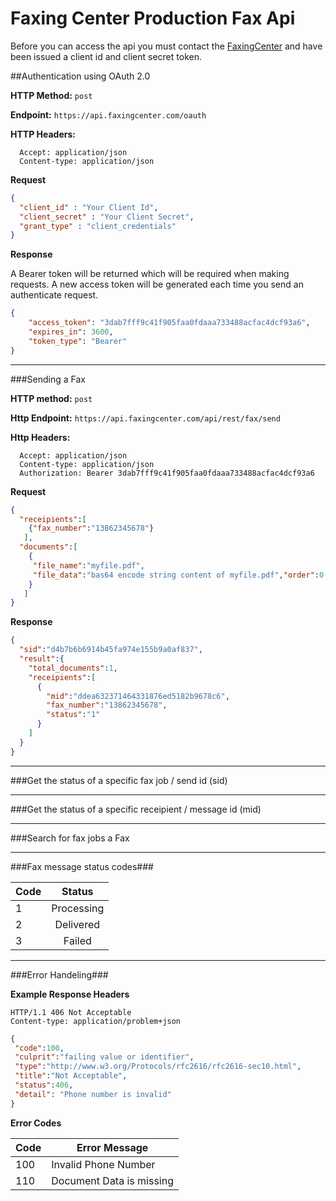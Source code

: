 Faxing Center Production Fax Api
========

Before you can access the api you must contact the [FaxingCenter](https://www.faxingcenter.com/production_fax) and have been issued a client id and client secret token. 


##Authentication using OAuth 2.0

**HTTP Method:** `post`

**Endpoint:** `https://api.faxingcenter.com/oauth`

**HTTP Headers:**
```
  Accept: application/json
  Content-type: application/json
``` 


**Request**

```json
{
  "client_id" : "Your Client Id",
  "client_secret" : "Your Client Secret",
  "grant_type" : "client_credentials"
}
```


**Response**

A Bearer token will be returned which will be required when making requests. A new access token will be generated each time you send an authenticate request.

```json
{
    "access_token": "3dab7fff9c41f905faa0fdaaa733488acfac4dcf93a6",
    "expires_in": 3600,
    "token_type": "Bearer"
}
```

---

###Sending a Fax

**HTTP method:** `post`

**Http Endpoint:** `https://api.faxingcenter.com/api/rest/fax/send`

**Http Headers:**
```
  Accept: application/json
  Content-type: application/json
  Authorization: Bearer 3dab7fff9c41f905faa0fdaaa733488acfac4dcf93a6
```


**Request**

```json
{
  "receipients":[
    {"fax_number":"13862345678"}
   ],
  "documents":[
    {
     "file_name":"myfile.pdf",
     "file_data":"bas64 encode string content of myfile.pdf","order":0
    }
   ]
}
```


**Response**

```json
{
  "sid":"d4b7b6b6914b45fa974e155b9a0af837",
  "result":{
    "total_documents":1,
    "receipients":[
      {
        "mid":"ddea632371464331876ed5182b9678c6",
        "fax_number":"13862345678",
        "status":"1"
      }
    ]
  }
}
```

---

###Get the status of a specific fax job / send id (sid)

---

###Get the status of a specific receipient / message id (mid)

---

###Search for fax jobs a Fax

---

###Fax message status codes###

| Code        | Status
| ------------- |:-------------:
| 1             | Processing 
| 2             | Delivered      
| 3             | Failed 

---

###Error Handeling###

**Example Response Headers**
```
HTTP/1.1 406 Not Acceptable
Content-type: application/problem+json
```

```json
{
 "code":100,
 "culprit":"failing value or identifier",
 "type":"http://www.w3.org/Protocols/rfc2616/rfc2616-sec10.html",
 "title":"Not Acceptable",
 "status":406,
 "detail": "Phone number is invalid"
}
```

**Error Codes**

| Code      | Error Message            |
|-----------|--------------------------|
|   100     | Invalid Phone Number     |
|   110     | Document Data is missing |
